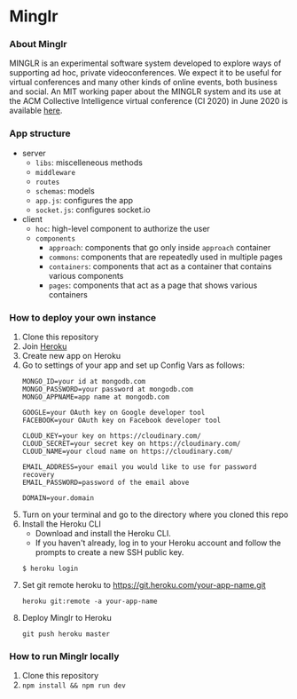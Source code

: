 # Minglr

### About Minglr
MINGLR is an experimental software system developed to explore ways of supporting ad hoc, private videoconferences. We expect it to be useful for virtual conferences and many other kinds of online events, both business and social. An MIT working paper about the MINGLR system and its use at the ACM Collective Intelligence virtual conference (CI 2020) in June 2020 is available [here](https://papers.ssrn.com/sol3/papers.cfm?abstract_id=3662620).

### App structure
 * server
   - `libs`: miscelleneous methods
   - `middleware`
   - `routes`
   - `schemas`: models
   - `app.js`: configures the app 
   - `socket.js`: configures socket.io
* client
   - `hoc`: high-level component to authorize the user
   - `components`
      - `approach`: components that go only inside `approach` container
      - `commons`: components that are repeatedly used in multiple pages
      - `containers`: components that act as a container that contains various components
      - `pages`: components that act as a page that shows various containers

### How to deploy your own instance
1. Clone this repository
2. Join [Heroku](https://heroku.com)
3. Create new app on Heroku
4. Go to settings of your app and set up Config Vars as follows:
   ```
   MONGO_ID=your id at mongodb.com
   MONGO_PASSWORD=your password at mongodb.com
   MONGO_APPNAME=app name at mongodb.com
   
   GOOGLE=your OAuth key on Google developer tool
   FACEBOOK=your OAuth key on Facebook developer tool
   
   CLOUD_KEY=your key on https://cloudinary.com/
   CLOUD_SECRET=your secret key on https://cloudinary.com/
   CLOUD_NAME=your cloud name on https://cloudinary.com/
   
   EMAIL_ADDRESS=your email you would like to use for password recovery
   EMAIL_PASSWORD=password of the email above
   
   DOMAIN=your.domain
   ```
5. Turn on your terminal and go to the directory where you cloned this repo
6. Install the Heroku CLI
   - Download and install the Heroku CLI.
   - If you haven't already, log in to your Heroku account and follow the prompts to create a new SSH public key.
   ```
   $ heroku login
   ```
7. Set git remote heroku to https://git.heroku.com/your-app-name.git
   ```
   heroku git:remote -a your-app-name
   ```
8. Deploy Minglr to Heroku
   ```
   git push heroku master
   ```
   

### How to run Minglr locally
1. Clone this repository
2. `npm install && npm run dev`
